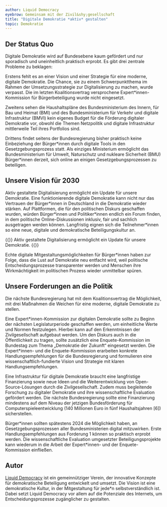 ```yaml
---
author: Liquid Democracy
eyebrow: Gemeinsam mit der Zivil&shy;gesellschaft
title: "Digitale Demokratie *aktiv* gestalten"
topic: Demokratie
---
```


## Der Status Quo

Digitale Demokratie wird auf Bundesebene kaum gefördert und nur sporadisch und uneinheitlich praktisch erprobt. Es gibt drei zentrale Probleme zu beklagen: 

Erstens fehlt es an einer Vision und einer Strategie für eine moderne, digitale Demokratie. Die Chance, sie zu einem Schwerpunktthema im Rahmen der Umsetzungsstrategie zur Digitalisierung zu machen, wurde verpasst. Die im letzten Koalitionsvertrag versprochene Expert\*innen-Kommission für Bürgerbeteiligung wurde nicht eingesetzt.

Zweitens sehen die Haushaltspläne des Bundesministerium des Innern, für Bau und Heimat (BMI) und des Bundesministerium für Verkehr und digitale Infrastruktur (BMVI) kein eigenes Budget für die Förderung digitaler Demokratie vor, obwohl die Themen Netzpolitik und digitale Infrastruktur mittlerweile Teil ihres Portfolios sind.

Drittens findet seitens der Bundesregierung bisher praktisch keine Einbeziehung der Bürger\*innen durch digitale Tools in den Gesetzgebungsprozess statt. Als einziges Ministerium ermöglicht das Bundesministerium für Umwelt, Naturschutz und nukleare Sicherheit (BMU) Bürger\*innen derzeit, sich online an einigen Gesetzgebungsprozessen zu beteiligen.

## Unsere Vision für 2030

Aktiv gestaltete Digitalisierung ermöglicht ein Update für unsere Demokratie. Eine funktionierende digitale Demokratie kann nicht nur das Vertrauen der Bürger\*innen in Deutschland in die Demokratie wieder stärken. Auf Plattformen, die für den politischen Diskurs geschaffen wurden, würden Bürger\*innen und Politiker\*innen endlich ein Forum finden, in dem politische Online-Diskussionen inklusiv, fair und sachlich ausgetragen werden können. Langfristig eignen sich die Teilnehmer\*innen so eine neue, digitale und demokratische Beteiligungskultur an. 

{{<pullquote>}}
Aktiv gestaltete Digitalisierung ermöglicht ein Update für unsere Demokratie.
{{</pullquote>}}

Echte digitale Mitgestaltungsmöglichkeiten für Bürger\*innen haben zur Folge, dass die Lust auf Demokratie neu entfacht wird, weil politische Entscheidungsprozesse transparenter werden und Menschen ihre Wirkmächtigkeit im politischen Prozess wieder unmittelbar spüren. 

## Unsere Forderungen an die Politik

Die nächste Bundesregierung hat mit dem Koalitionsvertrag die Möglichkeit, mit drei Maßnahmen die Weichen für eine moderne, digitale Demokratie zu stellen. 

Eine Expert\*innen-Kommission zur digitalen Demokratie sollte zu Beginn der nächsten Legislaturperiode geschaffen werden, um einheitliche Werte und Normen festzulegen. Hierbei kann auf den Erkenntnissen der Zivilgesellschaft aufgebaut werden. Um den Diskurs auch in die Öffentlichkeit zu tragen, sollte zusätzlich eine Enquete-Kommission im Bundestag zum Thema „Demokratie der Zukunft“ eingesetzt werden. Die Expert\*innen- und die Enquete-Kommission erarbeiten konkrete Handlungsempfehlungen für die Bundesregierung und formulieren eine wissenschaftlich-fundierte Vision und Strategie mit klaren Handlungsempfehlungen.

Eine Infrastruktur für digitale Demokratie braucht eine langfristige Finanzierung sowie neue Ideen und die Weiterentwicklung von Open-Source-Lösungen durch die Zivilgesellschaft. Zudem muss begleitende Forschung zu digitaler Demokratie und ihre wissenschaftliche Evaluation gefördert werden. Die nächste Bundesregierung sollte eine Finanzierung mindestens auf dem Niveau der jetzigen Bundesförderung für Computerspieleentwicklung (140 Millionen Euro in fünf Haushaltsjahren [6]) sicherstellen.

Bürger\*innen sollten spätestens 2024 die Möglichkeit haben, an Gesetzgebungsprozessen aller Bundesministerien digital mitzuwirken. Erste Handlungsempfehlungen aus Forderung 1 können so praktisch erprobt werden. Die wissenschaftliche Evaluation umgesetzter Beteiligungsprojekte kann wiederum in die Arbeit der Expert\*innen- und der Enquete-Kommission einfließen.

## Autor

[Liquid Democracy](https://liqd.net/de/) ist ein gemeinnütziger Verein, der innovative Konzepte für demokratische Beteiligung entwickelt und umsetzt. Die Vision ist eine demokratische Kultur, in der Mitgestaltung für jede\*n selbstverständlich ist. Dabei setzt Liquid Democracy vor allem auf die Potenziale des Internets, um Entscheidungsprozesse zugänglicher zu gestalten. 
